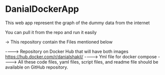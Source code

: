 # DanialDockerApp

This web app represent the graph of the dummy data from the internet

You can pull it from the repo and run it easily

-> This repository contain the Files mentioned below

----> Repository on Docker Hub that will have both images
        https://hub.docker.com/r/danialshakil/
----> Yml file for docker compose 
----> All these code files, yaml files, script files, and readme file should be available on GitHub repository.
